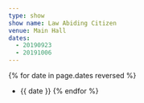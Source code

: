 ```yaml
---
type: show
show name: Law Abiding Citizen
venue: Main Hall
dates:
  - 20190923
  - 20191006
---
```

{% for date in page.dates reversed %}
- {{ date }}
{% endfor %}
